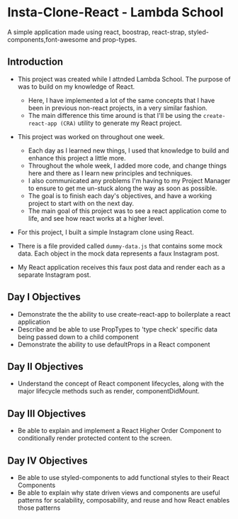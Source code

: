 # Insta-Clone-React - Lambda School
A simple application made using react, boostrap, react-strap, styled-components,font-awesome and prop-types. 

## Introduction

- This project was created while I attnded Lambda School. The purpose of was to build on my knowledge of React.

  - Here, I have implemented a lot of the same concepts that I have been in previous non-react projects, in a very similar fashion.
  - The main difference this time around is that I'll be using the `create-react-app (CRA)` utility to generate my React project.

- This project was worked on throughout one week.

  - Each day as I learned new things, I used that knowledge to build and enhance this project a little more.
  -  Throughout the whole week, I added more code, and change things here and there as I learn new principles and techniques.
  - I also communicated any problems I'm having to my Project Manager to ensure to get me un-stuck along the way as soon as possible.
  - The goal is to finish each day's objectives, and have a working project to start with on the next day.
  - The main goal of this project was to see a react application come to life, and see how react works at a higher level.

- For this project, I built a simple Instagram clone using React.
- There is a file provided called `dummy-data.js` that contains some mock data. Each object in the mock data represents a faux Instagram post.
- My React application receives this faux post data and render each as a separate Instagram post.

## Day I Objectives

- Demonstrate the the ability to use create-react-app to boilerplate a react application
- Describe and be able to use PropTypes to 'type check' specific data being passed down to a child component
- Demonstrate the ability to use defaultProps in a React component

## Day II Objectives

- Understand the concept of React component lifecycles, along with the major lifecycle methods such as render, componentDidMount.

## Day III Objectives

- Be able to explain and implement a React Higher Order Component to conditionally render protected content to the screen.

## Day IV Objectives
- Be able to use styled-components to add functional styles to their React Components
- Be able to explain why state driven views and components are useful patterns for scalability, composability, and reuse and how React enables those patterns